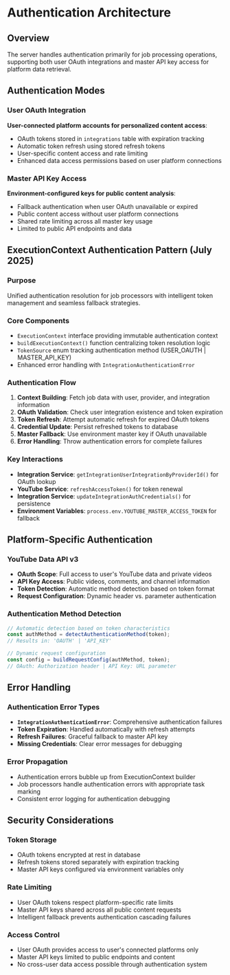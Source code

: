 # Authentication Architecture

## Overview
The server handles authentication primarily for job processing operations, supporting both user OAuth integrations and master API key access for platform data retrieval.

## Authentication Modes

### User OAuth Integration
**User-connected platform accounts for personalized content access**:
- OAuth tokens stored in `integrations` table with expiration tracking
- Automatic token refresh using stored refresh tokens
- User-specific content access and rate limiting
- Enhanced data access permissions based on user platform connections

### Master API Key Access
**Environment-configured keys for public content analysis**:
- Fallback authentication when user OAuth unavailable or expired
- Public content access without user platform connections
- Shared rate limiting across all master key usage
- Limited to public API endpoints and data

## ExecutionContext Authentication Pattern (July 2025)

### Purpose
Unified authentication resolution for job processors with intelligent token management and seamless fallback strategies.

### Core Components
- `ExecutionContext` interface providing immutable authentication context
- `buildExecutionContext()` function centralizing token resolution logic
- `TokenSource` enum tracking authentication method (USER_OAUTH | MASTER_API_KEY)
- Enhanced error handling with `IntegrationAuthenticationError`

### Authentication Flow
1. **Context Building**: Fetch job data with user, provider, and integration information
2. **OAuth Validation**: Check user integration existence and token expiration
3. **Token Refresh**: Attempt automatic refresh for expired OAuth tokens
4. **Credential Update**: Persist refreshed tokens to database
5. **Master Fallback**: Use environment master key if OAuth unavailable
6. **Error Handling**: Throw authentication errors for complete failures

### Key Interactions
- **Integration Service**: `getIntegrationUserIntegrationByProviderId()` for OAuth lookup
- **YouTube Service**: `refreshAccessToken()` for token renewal
- **Integration Service**: `updateIntegrationAuthCredentials()` for persistence
- **Environment Variables**: `process.env.YOUTUBE_MASTER_ACCESS_TOKEN` for fallback

## Platform-Specific Authentication

### YouTube Data API v3
- **OAuth Scope**: Full access to user's YouTube data and private videos
- **API Key Access**: Public videos, comments, and channel information
- **Token Detection**: Automatic method detection based on token format
- **Request Configuration**: Dynamic header vs. parameter authentication

### Authentication Method Detection
```typescript
// Automatic detection based on token characteristics
const authMethod = detectAuthenticationMethod(token);
// Results in: 'OAUTH' | 'API_KEY'

// Dynamic request configuration
const config = buildRequestConfig(authMethod, token);
// OAuth: Authorization header | API Key: URL parameter
```

## Error Handling

### Authentication Error Types
- **`IntegrationAuthenticationError`**: Comprehensive authentication failures
- **Token Expiration**: Handled automatically with refresh attempts
- **Refresh Failures**: Graceful fallback to master API key
- **Missing Credentials**: Clear error messages for debugging

### Error Propagation
- Authentication errors bubble up from ExecutionContext builder
- Job processors handle authentication errors with appropriate task marking
- Consistent error logging for authentication debugging

## Security Considerations

### Token Storage
- OAuth tokens encrypted at rest in database
- Refresh tokens stored separately with expiration tracking
- Master API keys configured via environment variables only

### Rate Limiting
- User OAuth tokens respect platform-specific rate limits
- Master API keys shared across all public content requests
- Intelligent fallback prevents authentication cascading failures

### Access Control
- User OAuth provides access to user's connected platforms only
- Master API keys limited to public endpoints and content
- No cross-user data access possible through authentication system

